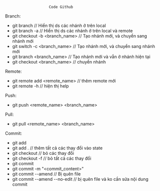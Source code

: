 						Code Github
Branch:
- git branch // Hiển thị ds các nhánh ở trên local
- git branch -a // Hiển thị ds các nhánh ở trên local và remote
- git checkout -b <branch_name> // Tạo nhánh mới, và chuyển sang nhánh mới
- git switch -c <branch_name> // Tạo nhánh mới, và chuyển sang nhánh mới
- git branch <branch_name> // Tạo nhánh mới và vẫn ở nhánh hiện tại
- git checkout <branch_name> // chuyển nhánh

Remote:
- git remote add <remote_name> <url> // thêm remote mới
- git remote -h // hiện thị help

Push:
- git push <remote_name> <branch_name>

Pull:
- git pull <remote_name> <branch_name>

Commit:
- git add <path>
- git add . // thêm tất cả các thay đổi vào state
- git checkout <path> // bỏ các thay đổi
- git checkout -f // bỏ tất cả các thay đổi
- git commit 
- git commit -m "<commit_content>"
- git commit --amend // Bị quên file
- git commit --amend --no-edit // bị quên file và ko cần sửa nội dung commit